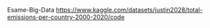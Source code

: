 Esame-Big-Data
https://www.kaggle.com/datasets/justin2028/total-emissions-per-country-2000-2020/code
